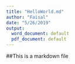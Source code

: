 ```yaml
---
title: "HelloWorld.md"
author: "Faisal"
date: "5/26/2019"
output:
  word_document: default
  pdf_document: default
---
```


##This is a markdown file

